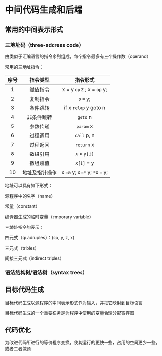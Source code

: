 # 中间代码生成和后端

## 常用的中间表示形式

### 三地址码（three-address code）

由类似于汇编语言的指令序列组成，每个指令最多有三个操作数（operand）

常用的三地址指令：

|      序号           | 指令类型         | 指令形式            |
| :-------------: | :-------------: | :-------------:|
| 1 | 赋值指令 | x = y `op` z ; x = `op` y;  |
| 2 | 复制指令 | x `=` y;  |
| 3 | 条件跳转 | if x `relop` y goto n  |
| 4 | 非条件跳转 | `goto` n  |
| 5 | 参数传递 | `param` x  |
| 6 | 过程调用 | `call` p, n  |
| 7 | 过程返回 | `return` x  |
| 8 | 数组引用 | x = y`[i]`  |
| 9 | 数组赋值 | x`[i]` = y |
| 10 | 地址及指针操作 | x `=&` y; x `=*` y; `*`x `=` y;  |

地址可以具有如下形式：

源程序中的名字（name）

常量（constant）

编译器生成的临时变量（emporary variable）

三地址指令的表示：

四元式（quadruples）：(op, y, z, x)

三元式（triples）

间接三元式（indirect triples）

### 语法结构树/语法树（syntax trees）

## 目标代码生成

目标代码生成以源程序的中间表示形式作为输入，并把它映射到目标语言

目标代码生成的一个重要任务是为程序中使用的变量合理分配寄存器

## 代码优化

为改进代码所进行的等价程序变换，使其运行的更快一些，占用的空间更少一些，或者二者兼顾
